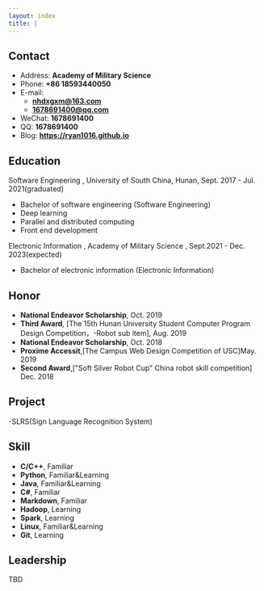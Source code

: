 ```yaml
---
layout: index
title: |
---
```

## Contact

- Address: **Academy of Military Science**
- Phone: **+86 18593440050**
- E-mail:
  - **nhdxgxm@163.com**
  - **1678691400@qq.com**
- WeChat: **1678691400**
- QQ: **1678691400**
- Blog: **<https://ryan1016.github.io>**

## Education

 Software Engineering , University of South China, Hunan, Sept. 2017 - Jul. 2021(graduated)
- Bachelor of software engineering (Software Engineering)
- Deep learning
- Parallel and distributed computing
- Front end development


 Electronic Information , Academy of Military Science , Sept.2021 - Dec. 2023(expected)
 - Bachelor of electronic information (Electronic Information)


## Honor

- **National Endeavor Scholarship**, Oct. 2019
- **Third Award**, [The 15th Hunan University Student Computer Program Design Competition，-Robot sub item], Aug. 2019
- **National Endeavor Scholarship**, Oct. 2018
- **Proxime Accessit**,[The Campus Web Design Competition of USC]May. 2019
- **Second Award**,["Soft Silver Robot Cup" China robot skill competition] Dec. 2018

## Project

-SLRS(Sign Language Recognition System)

## Skill

- **C/C++**, Familiar
- **Python**, Familiar&Learning
- **Java**, Familiar&Learning
- **C#**, Familiar
- **Markdown**, Familiar
- **Hadoop**, Learning
- **Spark**, Learning
- **Linux**, Familiar&Learning
- **Git**, Learning

## Leadership

TBD
